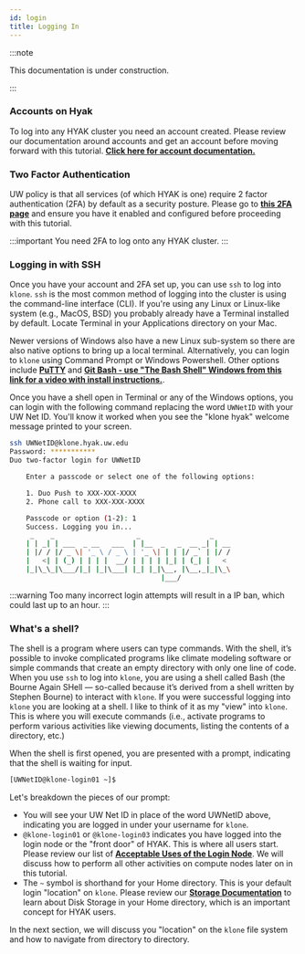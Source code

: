 ```yaml
---
id: login
title: Logging In
---
```


:::note

This documentation is under construction.

:::

### Accounts on Hyak

To log into any HYAK cluster you need an account created. Please review our documentation around accounts and get an account before moving forward with this tutorial. [**Click here for account documentation.**](https://hyak.uw.edu/docs/account-creation)

### Two Factor Authentication

UW policy is that all services (of which HYAK is one) require 2 factor authentication (2FA) by default as a security posture. Please go to [**this 2FA page**](https://identity.uw.edu/2fa/) and ensure you have it enabled and configured before proceeding with this tutorial.

:::important
You need 2FA to log onto any HYAK cluster.
:::

### Logging in with SSH

Once you have your account and 2FA set up, you can use `ssh` to log into `klone`. `ssh` is the most common method of logging into the cluster is using the command-line interface (CLI). If you're using any Linux or Linux-like system (e.g., MacOS, BSD) you probably already have a Terminal installed by default. Locate Terminal in your Applications directory on your Mac. 

Newer versions of Windows also have a new Linux sub-system so there are also native options to bring up a local terminal. Alternatively, you can login to `klone` using Command Prompt or Windows Powershell. Other options include [**PuTTY**](https://www.putty.org/) and [**Git Bash - use "The Bash Shell" Windows from this link for a video with install instructions.**](https://carpentries.github.io/workshop-template/install_instructions/#shell). 

Once you have a shell open in Terminal or any of the Windows options, you can login with the following command replacing the word `UWNetID` with your UW Net ID. You'll know it worked when you see the "klone hyak" welcome message printed to your screen. 

```bash
ssh UWNetID@klone.hyak.uw.edu
Password: ***********
Duo two-factor login for UWNetID

    Enter a passcode or select one of the following options:

    1. Duo Push to XXX-XXX-XXXX
    2. Phone call to XXX-XXX-XXXX

    Passcode or option (1-2): 1
    Success. Logging you in...
     _    _                    _                 _
    | | _| | ___  _ __   ___  | |__  _   _  __ _| | __
    | |/ / |/ _ \| '_ \ / _ \ | '_ \| | | |/ _` | |/ /
    |   <| | (_) | | | |  __/ | | | | |_| | (_| |   <
    |_|\_\_|\___/|_| |_|\___| |_| |_|\__, |\__,_|_|\_\
                                     |___/
```

:::warning
Too many incorrect login attempts will result in a IP ban, which could last up to an hour. 
:::

### What's a shell?

The shell is a program where users can type commands. With the shell, it’s possible to invoke complicated programs like climate modeling software or simple commands that create an empty directory with only one line of code. When you use `ssh` to log into `klone`, you are using a shell called Bash (the Bourne Again SHell — so-called because it’s derived from a shell written by Stephen Bourne) to interact with `klone`. If you were successful logging into `klone` you are looking at a shell. I like to think of it as my "view" into `klone`. This is where you will execute commands (i.e., activate programs to perform various activities like viewing documents, listing the contents of a directory, etc.)

When the shell is first opened, you are presented with a prompt, indicating that the shell is waiting for input. 

```bash
[UWNetID@klone-login01 ~]$
```
Let's breakdown the pieces of our prompt: 
* You will see your UW Net ID in place of the word UWNetID above, indicating you are logged in under your username for `klone`. 
* `@klone-login01` or `@klone-login03` indicates you have logged into the login node or the "front door" of HYAK. This is where all users start. Please review our list of [**Acceptable Uses of the Login Node**](https://hyak.uw.edu/docs/setup/ssh#acceptable-uses-of-the-login-node). We will discuss how to perform all other activities on compute nodes later on in this tutorial. 
* The `~` symbol is shorthand for your Home directory. This is your default login "location" on `klone`. Please review our 
[**Storage Documentation**](https://hyak.uw.edu/docs/storage/gscratch#user-home-directory) to learn about Disk Storage in your Home directory, which is an important concept for HYAK users.

In the next section, we will discuss you "location" on the `klone` file system and how to navigate from directory to directory. 

